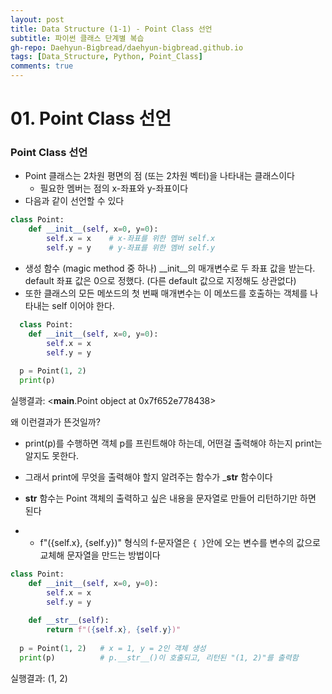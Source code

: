 ```yaml
---
layout: post
title: Data Structure (1-1) - Point Class 선언
subtitle: 파이썬 클래스 단계별 복습
gh-repo: Daehyun-Bigbread/daehyun-bigbread.github.io
tags: [Data_Structure, Python, Point_Class]
comments: true
---
```




# 01. Point Class 선언

### Point Class 선언

- Point 클래스는 2차원 평면의 점 (또는 2차원 벡터)을 나타내는 클래스이다
  - 필요한 멤버는 점의 x-좌표와 y-좌표이다
- 다음과 같이 선언할 수 있다

```python
class Point:
    def __init__(self, x=0, y=0):
        self.x = x    # x-좌표를 위한 멤버 self.x
        self.y = y    # y-좌표를 위한 멤버 self.y
```

- 생성 함수 (magic method 중 하나) __init__의 매개변수로 두 좌표 값을 받는다. default 좌표 값은 0으로 정했다. (다른 default 값으로 지정해도 상관없다)
- 또한 클래스의 모든 메쏘드의 첫 번째 매개변수는 이 메쏘드를 호출하는 객체를 나타내는 self 이어야 한다.

```python
  class Point:
  	def __init__(self, x=0, y=0):
  		self.x = x
  		self.y = y
  		
  p = Point(1, 2)
  print(p)
```

실행결과: <__main__.Point object at 0x7f652e778438>

왜 이런결과가 뜬것일까?

- print(p)를 수행하면 객체 p를 프린트해야 하는데, 어떤걸 출력해야 하는지 print는 알지도 못한다.
- 그래서 print에 무엇을 출력해야 할지 알려주는 함수가 ___str__ 함수이다

- __str__ 함수는 Point 객체의 출력하고 싶은 내용을 문자열로 만들어 리턴하기만 하면 된다

- - f"({self.x}, {self.y})" 형식의 f-문자열은 `{ }`안에 오는 변수를 변수의 값으로 교체해 문자열을 만드는 방법이다

```python
class Point:
  	def __init__(self, x=0, y=0):
  		self.x = x
  		self.y = y
        
  	def __str__(self):
   		return f"({self.x}, {self.y})"
    
  p = Point(1, 2)	# x = 1, y = 2인 객체 생성
  print(p)			# p.__str__()이 호출되고, 리턴된 "(1, 2)"를 출력함
```

실행결과: (1, 2)